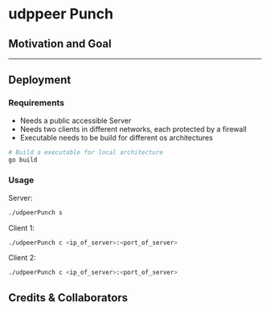 # udppeer Punch

## Motivation and Goal

***
## Deployment 

### Requirements 
- Needs a public accessible Server 
- Needs two clients in different networks, each protected by a firewall
- Executable needs to be build for different os architectures
```Bash
# Build a executable for local architecture 
go build 
```

### Usage

Server: 
```Bash
./udpeerPunch s
```

Client 1: 
```Bash
./udpeerPunch c <ip_of_server>:<port_of_server>
```

Client 2:
```Bash
./udpeerPunch c <ip_of_server>:<port_of_server>
```

## Credits & Collaborators